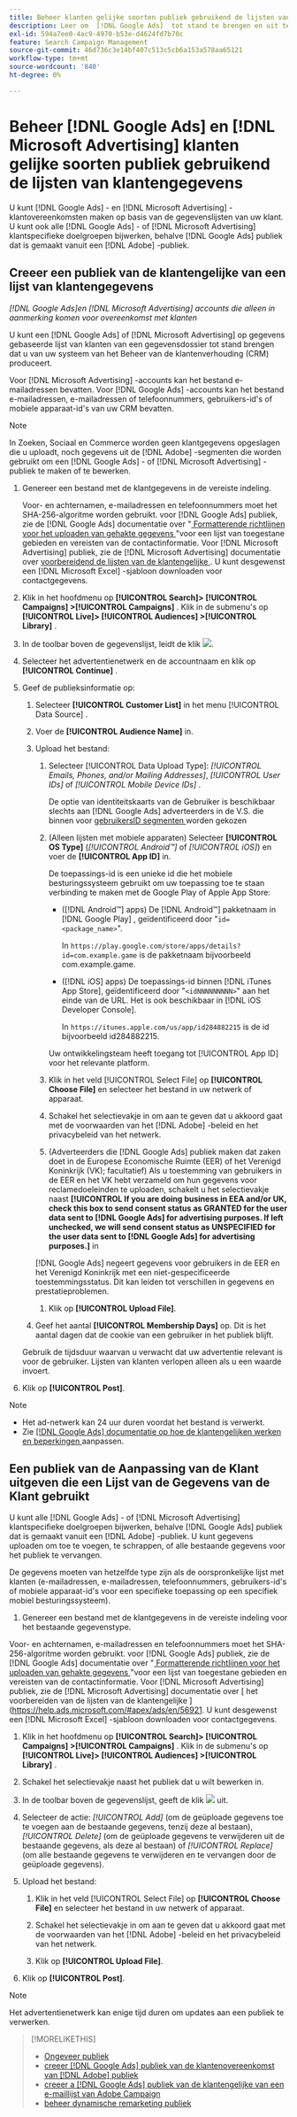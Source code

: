 ```yaml
---
title: Beheer klanten gelijke soorten publiek gebruikend de lijsten van klantengegevens
description: Leer om  [!DNL Google Ads]  tot stand te brengen en uit te geven en  [!DNL Microsoft Advertising]  klantengelijke publiek van uw lijsten van klantengegevens.
exl-id: 594a7ee0-4ac9-4970-b53e-d4624fd7b70c
feature: Search Campaign Management
source-git-commit: 46d736c3e14bf407c513c5cb6a153a578aa65121
workflow-type: tm+mt
source-wordcount: '840'
ht-degree: 0%

---
```


# Beheer [!DNL Google Ads] en [!DNL Microsoft Advertising] klanten gelijke soorten publiek gebruikend de lijsten van klantengegevens

U kunt [!DNL Google Ads] - en [!DNL Microsoft Advertising] -klantovereenkomsten maken op basis van de gegevenslijsten van uw klant. U kunt ook alle [!DNL Google Ads] - of [!DNL Microsoft Advertising] klantspecifieke doelgroepen bijwerken, behalve [!DNL Google Ads] publiek dat is gemaakt vanuit een [!DNL Adobe] -publiek.

## Creeer een publiek van de klantengelijke van een lijst van klantengegevens

*[!DNL Google Ads]en [!DNL Microsoft Advertising] accounts die alleen in aanmerking komen voor overeenkomst met klanten*

U kunt een [!DNL Google Ads] of [!DNL Microsoft Advertising] op gegevens gebaseerde lijst van klanten van een gegevensdossier tot stand brengen dat u van uw systeem van het Beheer van de klantenverhouding (CRM) produceert.

Voor [!DNL Microsoft Advertising] -accounts kan het bestand e-mailadressen bevatten. Voor [!DNL Google Ads] -accounts kan het bestand e-mailadressen, e-mailadressen of telefoonnummers, gebruikers-id&#39;s of mobiele apparaat-id&#39;s van uw CRM bevatten.

>[!NOTE]
>
>In Zoeken, Sociaal en Commerce worden geen klantgegevens opgeslagen die u uploadt, noch gegevens uit de [!DNL Adobe] -segmenten die worden gebruikt om een [!DNL Google Ads] - of [!DNL Microsoft Advertising] -publiek te maken of te bewerken.

1. Genereer een bestand met de klantgegevens in de vereiste indeling.

   Voor- en achternamen, e-mailadressen en telefoonnummers moet het SHA-256-algoritme worden gebruikt. <!-- Our UI says all, but GGL docs say don't hash user IDs and device IDs. --> voor [!DNL Google Ads] publiek, zie de [!DNL Google Ads] documentatie over &quot;[ Formatterende richtlijnen voor het uploaden van gehakte gegevens ](https://support.google.com/google-ads/answer/7476159)&quot;voor een lijst van toegestane gebieden en vereisten van de contactinformatie. Voor [!DNL Microsoft Advertising] publiek, zie de [!DNL Microsoft Advertising] documentatie over [ voorbereidend de lijsten van de klantengelijke ](https://help.ads.microsoft.com/#apex/ads/en/56921). U kunt desgewenst een [!DNL Microsoft Excel] -sjabloon downloaden voor contactgegevens.

1. Klik in het hoofdmenu op **[!UICONTROL Search]> [!UICONTROL Campaigns] >[!UICONTROL Campaigns]** . Klik in de submenu&#39;s op **[!UICONTROL Live]> [!UICONTROL Audiences] >[!UICONTROL Library]** .

1. In de toolbar boven de gegevenslijst, leidt de klik ![ ](/help/search-social-commerce/assets/add.png " tot ").

1. Selecteer het advertentienetwerk en de accountnaam en klik op **[!UICONTROL Continue]** .

1. Geef de publieksinformatie op:

   1. Selecteer **[!UICONTROL Customer List]** in het menu [!UICONTROL Data Source] .

   1. Voer de **[!UICONTROL Audience Name]** in.

   1. Upload het bestand:

      1. Selecteer [!UICONTROL Data Upload Type]: *[!UICONTROL Emails, Phones, and/or Mailing Addresses]*, *[!UICONTROL User IDs]* of *[!UICONTROL Mobile Device IDs]* .

         De optie van identiteitskaarts van de Gebruiker is beschikbaar slechts aan [!DNL Google Ads] adverteerders in de V.S. die binnen voor [ gebruikersID segmenten ](https://support.google.com/google-ads/answer/9199250) worden gekozen

      1. (Alleen lijsten met mobiele apparaten) Selecteer **[!UICONTROL OS Type]** (*[!UICONTROL Android™]* of *[!UICONTROL iOS]*) en voer de **[!UICONTROL App ID]** in.

         De toepassings-id is een unieke id die het mobiele besturingssysteem gebruikt om uw toepassing toe te staan verbinding te maken met de Google Play of Apple App Store:

         * ([!DNL Android™] apps) De [!DNL Android™] pakketnaam in [!DNL Google Play] , geïdentificeerd door &quot;`id=<package_name>`&quot;.

           In `https://play.google.com/store/apps/details?id=com.example.game` is de pakketnaam bijvoorbeeld com.example.game.

         * ([!DNL iOS] apps) De toepassings-id binnen [!DNL iTunes App Store], geïdentificeerd door &quot;`<idNNNNNNNNN>`&quot; aan het einde van de URL. Het is ook beschikbaar in [!DNL iOS Developer Console].

           In `https://itunes.apple.com/us/app/id284882215` is de id bijvoorbeeld id284882215.

         Uw ontwikkelingsteam heeft toegang tot [!UICONTROL App ID] voor het relevante platform.

      1. Klik in het veld [!UICONTROL Select File] op **[!UICONTROL Choose File]** en selecteer het bestand in uw netwerk of apparaat.

      1. Schakel het selectievakje in om aan te geven dat u akkoord gaat met de voorwaarden van het [!DNL Adobe] -beleid en het privacybeleid van het netwerk.

      1. (Adverteerders die [!DNL Google Ads] publiek maken dat zaken doet in de Europese Economische Ruimte (EER) of het Verenigd Koninkrijk (VK); facultatief) Als u toestemming van gebruikers in de EER en het VK hebt verzameld om hun gegevens voor reclamedoeleinden te uploaden, schakelt u het selectievakje naast **[!UICONTROL If you are doing business in EEA and/or UK, check this box to send consent status as GRANTED for the user data sent to [!DNL Google Ads] for advertising purposes. If left unchecked, we will send consent status as UNSPECIFIED for the user data sent to [!DNL Google Ads] for advertising purposes.]** in

      [!DNL Google Ads] negeert gegevens voor gebruikers in de EER en het Verenigd Koninkrijk met een niet-gespecificeerde toestemmingsstatus. Dit kan leiden tot verschillen in gegevens en prestatieproblemen.

      1. Klik op **[!UICONTROL Upload File]**.

   1. Geef het aantal **[!UICONTROL Membership Days]** op. Dit is het aantal dagen dat de cookie van een gebruiker in het publiek blijft.

   Gebruik de tijdsduur waarvan u verwacht dat uw advertentie relevant is voor de gebruiker. Lijsten van klanten verlopen alleen als u een waarde invoert.

1. Klik op **[!UICONTROL Post]**.

>[!NOTE]
>
>* Het ad-netwerk kan 24 uur duren voordat het bestand is verwerkt.
>* Zie [[!DNL Google Ads]  documentatie op hoe de klantengelijken werken en beperkingen ](https://support.google.com/displayvideo/answer/9539301) aanpassen.

## Een publiek van de Aanpassing van de Klant uitgeven die een Lijst van de Gegevens van de Klant gebruikt

U kunt alle [!DNL Google Ads] - of [!DNL Microsoft Advertising] klantspecifieke doelgroepen bijwerken, behalve [!DNL Google Ads] publiek dat is gemaakt vanuit een [!DNL Adobe] -publiek. U kunt gegevens uploaden om toe te voegen, te schrappen, of alle bestaande gegevens voor het publiek te vervangen.

De gegevens moeten van hetzelfde type zijn als de oorspronkelijke lijst met klanten (e-mailadressen, e-mailadressen, telefoonnummers, gebruikers-id&#39;s of mobiele apparaat-id&#39;s voor een specifieke toepassing op een specifiek mobiel besturingssysteem).

1. Genereer een bestand met de klantgegevens in de vereiste indeling voor het bestaande gegevenstype.

Voor- en achternamen, e-mailadressen en telefoonnummers moet het SHA-256-algoritme worden gebruikt. <!-- Our UI says all, but GGL docs say don't hash user IDs and device IDs. --> voor [!DNL Google Ads] publiek, zie de [!DNL Google Ads] documentatie over &quot;[ Formatterende richtlijnen voor het uploaden van gehakte gegevens ](https://support.google.com/google-ads/answer/7476159)&quot;voor een lijst van toegestane gebieden en vereisten van de contactinformatie. Voor [!DNL Microsoft Advertising] publiek, zie de [!DNL Microsoft Advertising] documentatie over [ het voorbereiden van de lijsten van de klantengelijke ] (https://help.ads.microsoft.com/#apex/ads/en/56921. U kunt desgewenst een [!DNL Microsoft Excel] -sjabloon downloaden voor contactgegevens.

1. Klik in het hoofdmenu op **[!UICONTROL Search]> [!UICONTROL Campaigns] >[!UICONTROL Campaigns]** . Klik in de submenu&#39;s op **[!UICONTROL Live]> [!UICONTROL Audiences] >[!UICONTROL Library]** .

1. Schakel het selectievakje naast het publiek dat u wilt bewerken in.

1. In de toolbar boven de gegevenslijst, geeft de klik ![ ](/help/search-social-commerce/assets/edit.png) uit.

1. Selecteer de actie: *[!UICONTROL Add]* (om de geüploade gegevens toe te voegen aan de bestaande gegevens, tenzij deze al bestaan), *[!UICONTROL Delete]* (om de geüploade gegevens te verwijderen uit de bestaande gegevens, als deze al bestaan) of *[!UICONTROL Replace]* (om alle bestaande gegevens te verwijderen en te vervangen door de geüploade gegevens).

1. Upload het bestand:

   1. Klik in het veld [!UICONTROL Select File] op **[!UICONTROL Choose File]** en selecteer het bestand in uw netwerk of apparaat.

   1. Schakel het selectievakje in om aan te geven dat u akkoord gaat met de voorwaarden van het [!DNL Adobe] -beleid en het privacybeleid van het netwerk.

   1. Klik op **[!UICONTROL Upload File]**.

1. Klik op **[!UICONTROL Post]**.

>[!NOTE]
>
>Het advertentienetwerk kan enige tijd duren om updates aan een publiek te verwerken.

>[!MORELIKETHIS]
>
>* [ Ongeveer publiek ](audience-about.md)
>* [ creeer  [!DNL Google Ads]  publiek van de klantenovereenkomst van  [!DNL Adobe]  publiek ](google-audience-from-adobe-audience.md)
>* [ creeer a [!DNL Google Ads]  publiek van de klantengelijke van een e-maillijst van Adobe Campaign ](google-audience-from-campaign-email-list.md)
>* [ beheer dynamische remarketing publiek ](audience-dynamic-remarketing-manage.md)
